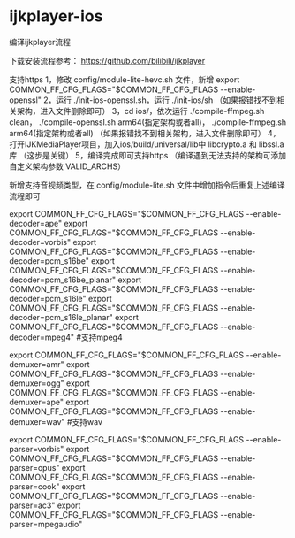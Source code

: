 # ijkplayer-ios
编译ijkplayer流程

下载安装流程参考： https://github.com/bilibili/ijkplayer

支持https
1，修改 config/module-lite-hevc.sh 文件，新增 export COMMON_FF_CFG_FLAGS="$COMMON_FF_CFG_FLAGS --enable-openssl"
2，运行 ./init-ios-openssl.sh，运行 ./init-ios/sh （如果报错找不到相关架构，进入文件删除即可）
3，cd ios/，依次运行 ./compile-ffmpeg.sh clean， ./compile-openssl.sh arm64(指定架构或者all)， ./compile-ffmpeg.sh arm64(指定架构或者all)   （如果报错找不到相关架构，进入文件删除即可）
4，打开IJKMediaPlayer项目，加入ios/build/universal/lib中 libcrypto.a 和 libssl.a 库 （这步是关键）
5，编译完成即可支持https （编译遇到无法支持的架构可添加自定义架构参数 VALID_ARCHS）



新增支持音视频类型，在 config/module-lite.sh 文件中增加指令后重复上述编译流程即可

export COMMON_FF_CFG_FLAGS="$COMMON_FF_CFG_FLAGS --enable-decoder=ape"
export COMMON_FF_CFG_FLAGS="$COMMON_FF_CFG_FLAGS --enable-decoder=vorbis"
export COMMON_FF_CFG_FLAGS="$COMMON_FF_CFG_FLAGS --enable-decoder=pcm_s16be"
export COMMON_FF_CFG_FLAGS="$COMMON_FF_CFG_FLAGS --enable-decoder=pcm_s16be_planar"
export COMMON_FF_CFG_FLAGS="$COMMON_FF_CFG_FLAGS --enable-decoder=pcm_s16le"
export COMMON_FF_CFG_FLAGS="$COMMON_FF_CFG_FLAGS --enable-decoder=pcm_s16le_planar"
export COMMON_FF_CFG_FLAGS="$COMMON_FF_CFG_FLAGS --enable-decoder=mpeg4"    #支持mpeg4

export COMMON_FF_CFG_FLAGS="$COMMON_FF_CFG_FLAGS --enable-demuxer=amr"
export COMMON_FF_CFG_FLAGS="$COMMON_FF_CFG_FLAGS --enable-demuxer=ogg"
export COMMON_FF_CFG_FLAGS="$COMMON_FF_CFG_FLAGS --enable-demuxer=ape"
export COMMON_FF_CFG_FLAGS="$COMMON_FF_CFG_FLAGS --enable-demuxer=wav"  #支持wav

export COMMON_FF_CFG_FLAGS="$COMMON_FF_CFG_FLAGS --enable-parser=vorbis"
export COMMON_FF_CFG_FLAGS="$COMMON_FF_CFG_FLAGS --enable-parser=opus"
export COMMON_FF_CFG_FLAGS="$COMMON_FF_CFG_FLAGS --enable-parser=cook"
export COMMON_FF_CFG_FLAGS="$COMMON_FF_CFG_FLAGS --enable-parser=ac3"
export COMMON_FF_CFG_FLAGS="$COMMON_FF_CFG_FLAGS --enable-parser=mpegaudio"


